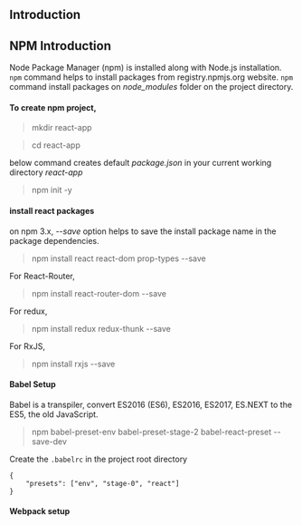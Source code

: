 ## Introduction

## NPM Introduction

Node Package Manager (npm) is installed along with Node.js installation. `npm` command helps to install packages from registry.npmjs.org website. `npm` command install packages on *node_modules* folder on the project directory.

#### To create npm project,

> mkdir react-app

> cd react-app

below command creates default *package.json* in your current working directory *react-app*

> npm init -y

#### install react packages

on npm 3.x, *--save* option helps to save the install package name in the package dependencies.

> npm install react react-dom prop-types --save

For React-Router,

> npm install react-router-dom --save

For redux,

> npm install redux redux-thunk --save

For RxJS,

> npm install rxjs --save

#### Babel Setup

Babel is a transpiler, convert ES2016 (ES6), ES2016, ES2017, ES.NEXT to the ES5, the old JavaScript.

> npm babel-preset-env babel-preset-stage-2 babel-react-preset --save-dev

Create the `.babelrc` in the project root directory

```
{
    "presets": ["env", "stage-0", "react"]
} 
```

#### Webpack setup

